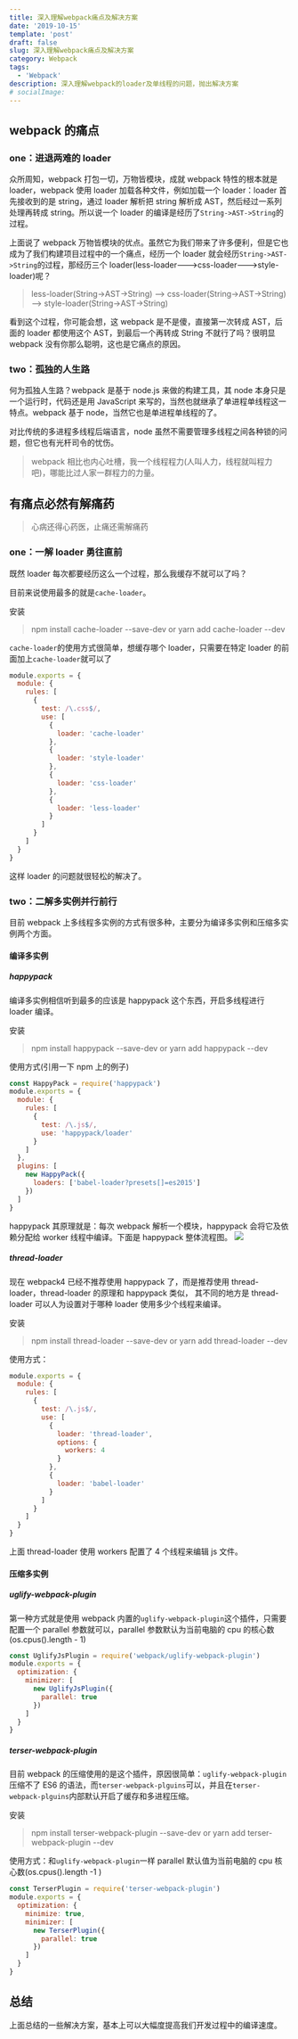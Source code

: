 ```yaml
---
title: 深入理解webpack痛点及解决方案
date: '2019-10-15'
template: 'post'
draft: false
slug: 深入理解webpack痛点及解决方案
category: Webpack
tags:
  - 'Webpack'
description: 深入理解webpack的loader及单线程的问题，抛出解决方案
# socialImage:
---
```


## webpack 的痛点

### one：进退两难的 loader

众所周知，webpack 打包一切，万物皆模块，成就 webpack 特性的根本就是 loader，webpack 使用 loader 加载各种文件，例如加载一个 loader：loader 首先接收到的是 string，通过 loader 解析把 string 解析成 AST，然后经过一系列处理再转成 string。所以说一个 loader 的编译是经历了`String->AST->String`的过程。

上面说了 webpack 万物皆模块的优点。虽然它为我们带来了许多便利，但是它也成为了我们构建项目过程中的一个痛点，经历一个 loader 就会经历`String->AST->String`的过程，那经历三个 loader(less-loader--->css-loader--->style-loader)呢？

> less-loader(String->AST->String) --> css-loader(String->AST->String) --> style-loader(String->AST->String)

看到这个过程，你可能会想，这 webpack 是不是傻，直接第一次转成 AST，后面的 loader 都使用这个 AST，到最后一个再转成 String 不就行了吗？很明显 webpack 没有你那么聪明，这也是它痛点的原因。

### two：孤独的人生路

何为孤独人生路？webpack 是基于 node.js 来做的构建工具，其 node 本身只是一个运行时，代码还是用 JavaScript 来写的，当然也就继承了单进程单线程这一特点。webpack 基于 node，当然它也是单进程单线程的了。

对比传统的多进程多线程后端语言，node 虽然不需要管理多线程之间各种锁的问题，但它也有光杆司令的忧伤。

> webpack 相比也内心吐槽，我一个线程程力(人叫人力，线程就叫程力吧)，哪能比过人家一群程力的力量。

## 有痛点必然有解痛药

> 心病还得心药医，止痛还需解痛药

### one：一解 loader 勇往直前

既然 loader 每次都要经历这么一个过程，那么我缓存不就可以了吗？

目前来说使用最多的就是`cache-loader`。

安装

> npm install cache-loader --save-dev or yarn add cache-loader --dev

`cache-loader`的使用方式很简单，想缓存哪个 loader，只需要在特定 loader 的前面加上`cache-loader`就可以了

```js
module.exports = {
  module: {
    rules: [
      {
        test: /\.css$/,
        use: [
          {
            loader: 'cache-loader'
          },
          {
            loader: 'style-loader'
          },
          {
            loader: 'css-loader'
          },
          {
            loader: 'less-loader'
          }
        ]
      }
    ]
  }
}
```

这样 loader 的问题就很轻松的解决了。

### two：二解多实例并行前行

目前 webpack 上多线程多实例的方式有很多种，主要分为编译多实例和压缩多实例两个方面。

#### 编译多实例

##### happypack

编译多实例相信听到最多的应该是 happypack 这个东西，开启多线程进行 loader 编译。

安装

> npm install happypack --save-dev or yarn add happypack --dev

使用方式(引用一下 npm 上的例子)

```js
const HappyPack = require('happypack')
module.exports = {
  module: {
    rules: [
      {
        test: /\.js$/,
        use: 'happypack/loader'
      }
    ]
  },
  plugins: [
    new HappyPack({
      loaders: ['babel-loader?presets[]=es2015']
    })
  ]
}
```

happypack 其原理就是：每次 webpack 解析一个模块，happypack 会将它及依赖分配给 worker 线程中编译。下面是 happypack 整体流程图。
![](./happypack.jpg)

##### thread-loader

现在 webpack4 已经不推荐使用 happypack 了，而是推荐使用 thread-loader，thread-loader 的原理和 happypack 类似， 其不同的地方是 thread-loader 可以人为设置对于哪种 loader 使用多少个线程来编译。

安装

> npm install thread-loader --save-dev or yarn add thread-loader --dev

使用方式：

```js
module.exports = {
  module: {
    rules: [
      {
        test: /\.js$/,
        use: [
          {
            loader: 'thread-loader',
            options: {
              workers: 4
            }
          },
          {
            loader: 'babel-loader'
          }
        ]
      }
    ]
  }
}
```

上面 thread-loader 使用 workers 配置了 4 个线程来编辑 js 文件。

#### 压缩多实例

##### uglify-webpack-plugin

第一种方式就是使用 webpack 内置的`uglify-webpack-plugin`这个插件，只需要配置一个 parallel 参数就可以，parallel 参数默认为当前电脑的 cpu 的核心数(os.cpus().length - 1)

```js
const UglifyJsPlugin = require('webpack/uglify-webpack-plugin')
module.exports = {
  optimization: {
    minimizer: [
      new UglifyJsPlugin({
        parallel: true
      })
    ]
  }
}
```

##### terser-webpack-plugin

目前 webpack 的压缩使用的是这个插件，原因很简单：`uglify-webpack-plugin`压缩不了 ES6 的语法，而`terser-webpack-plguins`可以，并且在`terser-webpack-plguins`内部默认开启了缓存和多进程压缩。

安装

> npm install terser-webpack-plugin --save-dev or yarn add terser-webpack-plugin --dev

使用方式：和`uglify-webpack-plugin`一样 parallel 默认值为当前电脑的 cpu 核心数(os.cpus().length -1 )

```js
const TerserPlugin = require('terser-webpack-plugin')
module.exports = {
  optimization: {
    minimize: true,
    minimizer: [
      new TerserPlugin({
        parallel: true
      })
    ]
  }
}
```

## 总结

上面总结的一些解决方案，基本上可以大幅度提高我们开发过程中的编译速度。
